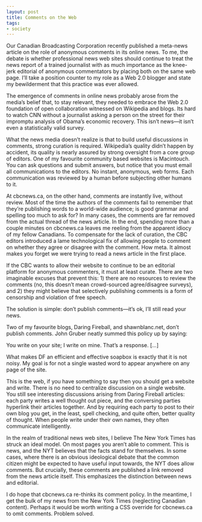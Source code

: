 ```yaml
---
layout: post
title: Comments on the Web
tags:
- society
---
```

Our Canadian Broadcasting Corporation recently published a meta-news article on the role of anonymous comments in its online news. To me, the debate is whether professional news web sites should continue to treat the news report of a trained journalist with as much importance as the knee-jerk editorial of anonymous commentators by placing both on the same web page. I’ll take a position counter to my role as a Web 2.0 blogger and state my bewilderment that this practice was ever allowed.

The emergence of comments in online news probably arose from the media’s belief that, to stay relevant, they needed to embrace the Web 2.0 foundation of open collaboration witnessed on Wikipedia and blogs. Its hard to watch CNN without a journalist asking a person on the street for their impromptu analysis of Obama’s economic recovery. This isn’t news—it isn’t even a statistically valid survey.

What the news media doesn’t realize is that to build useful discussions in comments, strong curation is required. Wikipedia’s quality didn’t happen by accident, its quality is nearly assured by strong oversight from a core group of editors. One of my favourite community based websites is Macintouch. You can ask questions and submit answers, but notice that you must email all communications to the editors. No instant, anonymous, web forms. Each communication was reviewed by a human before subjecting other humans to it.

At cbcnews.ca, on the other hand, comments are instantly live, without review. Most of the time the authors of the comments fail to remember that they’re publishing words to a world-wide audience; is good grammar and spelling too much to ask for? In many cases, the comments are far removed from the actual thread of the news article. In the end, spending more than a couple minutes on cbcnews.ca leaves me reeling from the apparent idiocy of my fellow Canadians. To compensate for the lack of curation, the CBC editors introduced a lame technological fix of allowing people to comment on whether they agree or disagree with the comment. How meta. It almost makes you forget we were trying to read a news article in the first place.

If the CBC wants to allow their website to continue to be an editorial platform for anonymous commenters, it must at least curate. There are two imaginable excuses that prevent this: 1) there are no resources to review the comments (no, this doesn’t mean crowd-sourced agree/disagree surveys), and 2) they might believe that selectively publishing comments is a form of censorship and violation of free speech.

The solution is simple: don’t publish comments—it’s ok, I’ll still read your news.

Two of my favourite blogs, Daring Fireball, and shawnblanc.net, don’t publish comments. John Gruber neatly summed this policy up by saying:


  You write on your site; I write on mine. That’s a response. […]
  
  What makes DF an efficient and effective soapbox is exactly that it is not noisy.
  My goal is for not a single wasted word to appear anywhere on any page of the site.


This is the web, if you have something to say then you should get a website and write. There is no need to centralize discussion on a single website.  You still see interesting discussions arising from Daring Fireball articles: each party writes a well thought out piece, and the conversing parties hyperlink their articles together. And by requiring each party to post to their own blog you get, in the least, spell checking, and quite often, better quality of thought. When people write under their own names, they often communicate intelligently.

In the realm of traditional news web sites, I believe The New York Times has struck an ideal model. On most pages you aren’t able to comment. This is news, and the NYT believes that the facts stand for themselves. In some cases, where there is an obvious ideological debate that the common citizen might be expected to have useful input towards, the NYT does allow comments. But crucially, these comments are published a link removed from the news article itself. This emphasizes the distinction between news and editorial.

I do hope that cbcnews.ca re-thinks its comment policy. In the meantime, I get the bulk of my news from the New York Times (neglecting Canadian content). Perhaps it would be worth writing a CSS override for cbcnews.ca to omit comments. Problem solved.
